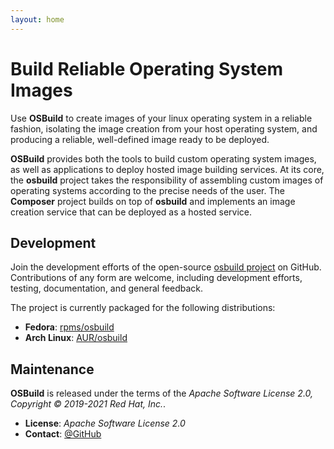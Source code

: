 ```yaml
---
layout: home
---
```

# Build Reliable Operating System Images

Use **OSBuild** to create images of your linux operating system in a reliable
fashion, isolating the image creation from your host operating system, and
producing a reliable, well-defined image ready to be deployed.

**OSBuild** provides both the tools to build custom operating system images, as
well as applications to deploy hosted image building services. At its core, the
**osbuild** project takes the responsibility of assembling custom images of
operating systems according to the precise needs of the user. The **Composer**
project builds on top of **osbuild** and implements an image creation service
that can be deployed as a hosted service.

## Development

Join the development efforts of the open-source
[osbuild project](https://github.com/osbuild) on GitHub. Contributions of any
form are welcome, including development efforts, testing, documentation, and
general feedback.

The project is currently packaged for the following distributions:

 * **Fedora**: [rpms/osbuild](https://src.fedoraproject.org/rpms/osbuild)
 * **Arch Linux**: [AUR/osbuild](https://aur.archlinux.org/packages/osbuild/)

## Maintenance

**OSBuild** is released under the terms of the *Apache Software License 2.0,
Copyright © 2019-2021 Red Hat, Inc.*.

 * **License**: *Apache Software License 2.0*
 * **Contact**: [@GitHub](https://github.com/osbuild)
